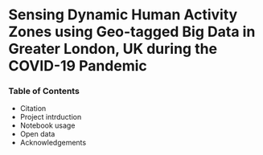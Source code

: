 # Sensing Dynamic Human Activity Zones using Geo-tagged Big Data in Greater London, UK during the COVID-19 Pandemic

### Table of Contents 
- Citation
- Project intrduction
- Notebook usage
- Open data 
- Acknowledgements

